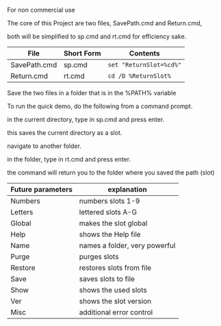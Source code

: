 For non commercial use

The core of this Project are two files, SavePath.cmd and Return.cmd,

both will be simplified to sp.cmd and rt.cmd for efficiency sake.

| File | Short Form | Contents |
| --- | --- | --- |
| SavePath.cmd | sp.cmd | `set "ReturnSlot=%cd%"` |
| Return.cmd | rt.cmd | `cd /D %ReturnSlot%` |

Save the two files in a folder that is in the %PATH% variable

To run the quick demo, do the following from a command prompt.

in the current directory, type in sp.cmd and press enter.

this saves the current directory as a slot.

navigate to another folder.

in the folder, type in rt.cmd and press enter.

the command will return you to the folder where you saved the path (slot)

| Future parameters | explanation |
| --- | --- |
| Numbers | numbers slots 1-9 |
| Letters | lettered slots A-G |
| Global |  makes the slot global|
| Help | shows the Help file |
| Name | names a folder, very powerful |
| Purge | purges slots |
| Restore | restores slots from file |
| Save | saves slots to file |
| Show | shows the used slots |
| Ver | shows the slot version |
| Misc | additional error control |

